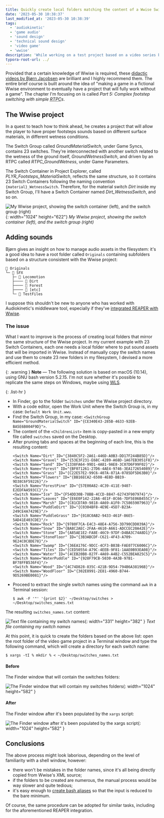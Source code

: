 ```yaml
---
title: Quickly create local folders matching the content of a Wwise Switch Group
date: '2023-05-30 10:38:37'
last_modified_at: '2023-05-30 10:38:39'
tags:
  - 'audiokinetic'
  - 'game audio'
  - 'sound design'
  - 'technical sound design'
  - 'video game'
  - 'wwise'
description: 'While working on a test project based on a video series by Cujo Sounds called ‘Setting up a AAA Wwise project’, I envisioned a method to speed up the process.'
typora-root-url: ../
---
```

Provided that a certain knowledge of Wwise is required, these [didactic videos by Bjørn Jacobsen](https://www.youtube.com/@CujoSound/search?query=Setting%20up%20a%20AAA%20Wwise%20project) are brilliant and I highly recommend them. The entire brief course is built around the idea of "making a game in a fictional Wwise environment to eventually have a project that will fully work without a game". The chapter I'm focusing on is called _Part 5: Complex footstep switching with simple <abbr title="Real Time Parameter Control">RTPC</abbr>s_.

## The Wwise project

In a quest to teach how to think ahead, he creates a project that will allow the player to have proper footsteps sounds based on different surface materials, in different wetness conditions. 

The Switch Group called _GroundMaterialSwitch_, under Game Syncs, contains 23 switches. They're interconnected with another switch related to the wetness of the ground itself, _GroundWetnessSwitch_, and driven by an RTPC called _RTPC_GroundWetness_, under Game Parameters.

The Switch Container in Project Explorer, called _PLYR_Footsteps_MaterialSwitch_, reflects the same structure, so it contains 23 Switch Containers following the naming convention `{material}_WetnessSwitch`. Therefore, for the material switch _Dirt_ inside my Switch Group, I'll have a Switch Container named _Dirt_WetnessSwitch_, and so on.

![My Wwise project, showing the switch container (left), and the switch group (right)](/assets/images/wwise-footsteps-switch.jpg){: width="1024" height="622"}
*My Wwise project, showing the switch container (left), and the switch group (right)*

## Adding sounds

Bjørn gives an insight on how to manage audio assets in the filesystem: it's a good idea to have a root folder called `Originals` containing subfolders based on a structure consistent with the Wwise project:

```
📂 Originals
└─ 📂 SFX
   ├─ 📂 Locomotion
   ├──── 📂 Dirt
   ├──── 📂 Forest
   ├──── 📂 [etc]
   └─ 📂 TestFiles
```

I suppose this shouldn't be new to anyone who has worked with Audiokinetic's middleware tool, especially if they've [integrated REAPER with Wwise](https://www.audiokinetic.com/en/library/reawwise/?source=ReaWwise&id=reawwise).

### The issue

What I want to improve is the process of creating local folders that mirror the same structure of the Wwise project. In my current example with 23 Switch Containers, each one needs a local folder where to put sound assets that will be imported in Wwise. Instead of manually copy the switch names and use them to create 23 new folders in my filesystem, I devised a more efficient method.

{: .warning }
**Note** — The following solution is based on macOS (10.14), using GNU bash version 5.2.15. I'm not sure whether it's possible to replicate the same steps on Windows, maybe using [<abbr title="Windows Linux Subsystem">WLS</abbr>](https://learn.microsoft.com/en-us/windows/wsl/about).

{: .list-hr }
- In Finder, go to the folder `Switches` under the Wwise project directory.
- With a code editor, open the Work Unit where the Switch Group is, in my case: `Default Work Unit.wwu`.
- Find the Switch Group, in my case: `<SwitchGroup Name="GroundMaterialSwitch" ID="{CE340E43-285B-4633-92EB-BA5E6B004F9D}">`.
- The content of the `<ChildrenList>` item is copy-pasted in a new empty file called `switches` saved on the Desktop.
- After pruning tabs and spaces at the beginning of each line, this is the resulting content:
  ```
  <Switch Name="Dirt" ID="{3840C5F2-2A61-446D-A0B3-DD17F244B85D}"/>
  <Switch Name="Gravel" ID="{53E3F231-E68C-4289-A68D-1A67EB3051F8}"/>
  <Switch Name="Sand" ID="{1338FA64-99D1-4A81-9AE8-3C07D6F99F02}"/>
  <Switch Name="Forest" ID="{BF071261-27D6-4AE4-9746-3EA172654089}"/>
  <Switch Name="Grass" ID="{C22E57E2-99C6-407A-871A-0785DF5D63B0}"/>
  <Switch Name="Flowers" ID="{BB16ECA2-6508-4E8D-BB19-9D38C6F59226}"/>
  <Switch Name="ForestPine" ID="{57E00A82-4C39-411E-9407-E2EDFAA593CC}"/>
  <Switch Name="Ice" ID="{F54DD30B-78BB-4CCD-8847-62743F907974}"/>
  <Switch Name="Leaves" ID="{E6E0F142-22A6-4E1F-8C66-7DF5E06B455C}"/>
  <Switch Name="Marsh" ID="{C81CD7A9-9818-4A69-A1F0-7C5865907963}"/>
  <Switch Name="PuddleDirt" ID="{C0304BF8-4E9E-45D7-B23A-249CE4A7429E}"/>
  <Switch Name="PuddleGrass" ID="{018C0AB2-9433-461F-86E5-5AD41E403CDE}"/>
  <Switch Name="Rock" ID="{9780F7CA-E4C3-48E4-A756-3D790CDD039A}"/>
  <Switch Name="Snow" ID="{BA8C2AEC-2FAA-4610-A661-ADCCEC20A42E}"/>
  <Switch Name="Stone" ID="{A85AE1E2-FA8E-46C9-97DF-D4BA3C74A8D1}"/>
  <Switch Name="StoneFloor" ID="{3B3ABCDF-C621-4F43-A709-9E24C0C8DE78}"/>
  <Switch Name="Swamp" ID="{36EA176C-9DCC-4CF3-B03B-FAE077C6006C}"/>
  <Switch Name="Tiles" ID="{CED50554-A79C-4EEB-9F81-1AAE0B93EA08}"/>
  <Switch Name="Water" ID="{4CEB20B8-827F-4A69-A4B2-C552BEA825C5}"/>
  <Switch Name="WaterPuddle" ID="{928F79CB-5030-4A3B-97B1-BF78FFB536F4}"/>
  <Switch Name="Wood" ID="{4C74D828-835C-421B-9D54-794B6A38196B}"/>
  <Switch Name="WoodFloor" ID="{302E8991-2E81-4960-B744-9D5269BE0081}"/>
  ```
- Proceed to extract the single switch names using the command `awk` in a Terminal session:
  ```
  $ awk -F '"' '{print $2}' ~/Desktop/switches > ~/Desktop/switches_names.txt
  ```

The resulting `switches_names.txt` content:

![Text file containing my switch names](/assets/images/wwise-switches_names.png){: width="331" height="382" }
*Text file containing my switch names*

At this point, it is quick to create the folders based on the above list: open the root folder of the video game project in a Terminal window and type the following command, which will create a directory for each switch name:

```
$ xargs -tI % mkdir % < ~/Desktop/switches_names.txt
```

#### Before

The Finder window that will contain the switches folders:

![The Finder window that will contain my switches folders](/assets/images/wwise-switches-folders-empty.png){: width="1024" height="582" }

#### After

The Finder window after it's been populated by the `xargs` script:

![The Finder window after it's been populated by the xargs script](/assets/images/wwise-switches-folders-populated.png){: width="1024" height="582" }

## Conclusions

The above process might look laborious, depending on the level of familiarity with a shell window, however:

- there won't be mistakes in the folder names, since it's all being directly copied from Wwise's XML source;
- if the folders to be created are numerous, the manual process would be way slower and quite tedious;
- it's easy enough to [create bash aliases](https://www.cyberciti.biz/tips/bash-aliases-mac-centos-linux-unix.html) so that the input is reduced to the bare minimum.

Of course, the same procedure can be adopted for similar tasks, including for the aforementioned REAPER integration.